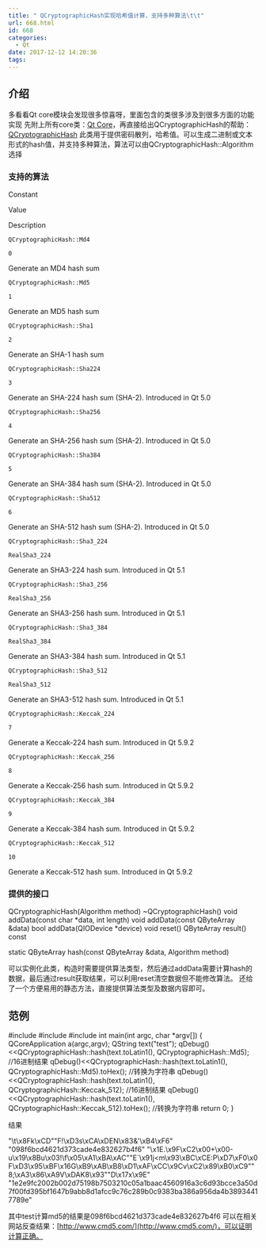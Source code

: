 ```yaml
---
title: " QCryptographicHash实现哈希值计算，支持多种算法\t\t"
url: 668.html
id: 668
categories:
  - Qt
date: 2017-12-12 14:20:36
tags:
---
```


介绍
--

多看看Qt core模块会发现很多惊喜呀，里面包含的类很多涉及到很多方面的功能实现 先附上所有core类：[Qt Core](http://doc.qt.io/qt-5/qtcore-module.html)，再直接给出QCryptographicHash的帮助：[QCryptographicHash](http://doc.qt.io/qt-5/qcryptographichash.html) 此类用于提供密码散列，哈希值。可以生成二进制或文本形式的hash值，并支持多种算法，算法可以由QCryptographicHash::Algorithm选择

### 支持的算法

Constant

Value

Description

`QCryptographicHash::Md4`

`0`

Generate an MD4 hash sum

`QCryptographicHash::Md5`

`1`

Generate an MD5 hash sum

`QCryptographicHash::Sha1`

`2`

Generate an SHA-1 hash sum

`QCryptographicHash::Sha224`

`3`

Generate an SHA-224 hash sum (SHA-2). Introduced in Qt 5.0

`QCryptographicHash::Sha256`

`4`

Generate an SHA-256 hash sum (SHA-2). Introduced in Qt 5.0

`QCryptographicHash::Sha384`

`5`

Generate an SHA-384 hash sum (SHA-2). Introduced in Qt 5.0

`QCryptographicHash::Sha512`

`6`

Generate an SHA-512 hash sum (SHA-2). Introduced in Qt 5.0

`QCryptographicHash::Sha3_224`

`RealSha3_224`

Generate an SHA3-224 hash sum. Introduced in Qt 5.1

`QCryptographicHash::Sha3_256`

`RealSha3_256`

Generate an SHA3-256 hash sum. Introduced in Qt 5.1

`QCryptographicHash::Sha3_384`

`RealSha3_384`

Generate an SHA3-384 hash sum. Introduced in Qt 5.1

`QCryptographicHash::Sha3_512`

`RealSha3_512`

Generate an SHA3-512 hash sum. Introduced in Qt 5.1

`QCryptographicHash::Keccak_224`

`7`

Generate a Keccak-224 hash sum. Introduced in Qt 5.9.2

`QCryptographicHash::Keccak_256`

`8`

Generate a Keccak-256 hash sum. Introduced in Qt 5.9.2

`QCryptographicHash::Keccak_384`

`9`

Generate a Keccak-384 hash sum. Introduced in Qt 5.9.2

`QCryptographicHash::Keccak_512`

`10`

Generate a Keccak-512 hash sum. Introduced in Qt 5.9.2

### 提供的接口

QCryptographicHash(Algorithm method)
~QCryptographicHash()
void addData(const char *data, int length)
void addData(const QByteArray &data)
bool addData(QIODevice *device)
void reset()
QByteArray result() const

static QByteArray hash(const QByteArray &data, Algorithm method)

可以实例化此类，构造时需要提供算法类型，然后通过addData需要计算hash的数据，最后通过result获取结果，可以利用reset清空数据但不能修改算法。 还给了一个方便易用的静态方法，直接提供算法类型及数据内容即可。

范例
--

#include <QCoreApplication>
#include <QDebug>
#include <QCryptographicHash>
int main(int argc, char *argv\[\]) {
    QCoreApplication a(argc,argv);
    QString text("test");
    qDebug()<<QCryptographicHash::hash(text.toLatin1(), QCryptographicHash::Md5); //16进制结果
    qDebug()<<QCryptographicHash::hash(text.toLatin1(), QCryptographicHash::Md5).toHex(); //转换为字符串
    qDebug()<<QCryptographicHash::hash(text.toLatin1(), QCryptographicHash::Keccak_512); //16进制结果
    qDebug()<<QCryptographicHash::hash(text.toLatin1(), QCryptographicHash::Keccak_512).toHex(); //转换为字符串
    return 0;
}

结果

"\\t\\x8Fk\\xCD""F!\\xD3s\\xCA\\xDEN\\x83&'\\xB4\\xF6"
"098f6bcd4621d373cade4e832627b4f6"
"\\x1E.\\x9F\\xC2\\x00+\\x00-u\\x19\\x8Bu\\x03!\\f\\x05\\xA1\\xBA\\xAC""E`\\x91j<m\\x93\\xBC\\xCE:P\\xD7\\xF0\\x0F\\xD3\\x95\\xBF\\x16G\\xB9\\xAB\\xB8\\xD1\\xAF\\xCC\\x9Cv\\xC2\\x89\\xB0\\xC9""8;\\xA3\\x86\\xA9V\\xDAK8\\x93""D\\x17x\\x9E"
"1e2e9fc2002b002d75198b7503210c05a1baac4560916a3c6d93bcce3a50d7f00fd395bf1647b9abb8d1afcc9c76c289b0c9383ba386a956da4b38934417789e"

其中test计算md5的结果是098f6bcd4621d373cade4e832627b4f6 可以在相关网站反查结果：[http://www.cmd5.com/](http://www.cmd5.com/)，可以证明计算正确。